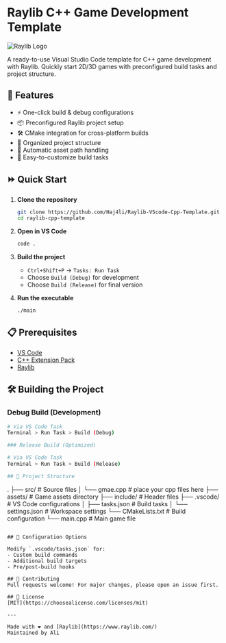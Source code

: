 # Raylib C++ Game Development Template

![Raylib Logo](https://www.raylib.com/common/img/raylib_logo.png)

A ready-to-use Visual Studio Code template for C++ game development with Raylib. Quickly start 2D/3D games with preconfigured build tasks and project structure.

## 🚀 Features

- ⚡️ One-click build & debug configurations
- 📦 Preconfigured Raylib project setup
- 🛠️ CMake integration for cross-platform builds
- 📁 Organized project structure
- 🔄 Automatic asset path handling
- 🔧 Easy-to-customize build tasks

## ⏩ Quick Start

1. **Clone the repository**
   ```bash
   git clone https://github.com/Haj4li/Raylib-VScode-Cpp-Template.git
   cd raylib-cpp-template
   ```

2. **Open in VS Code**
   ```bash
   code .
   ```

3. **Build the project**
   - `Ctrl+Shift+P` → `Tasks: Run Task`
   - Choose `Build (Debug)` for development
   - Choose `Build (Release)` for final version

4. **Run the executable**
   ```bash
   ./main
   ```

## 📋 Prerequisites

- [VS Code](https://code.visualstudio.com/)
- [C++ Extension Pack](https://marketplace.visualstudio.com/items?itemName=ms-vscode.cpptools-extension-pack)
- [Raylib](https://www.raylib.com/)

## 🛠 Building the Project

### Debug Build (Development)
```bash
# Via VS Code Task
Terminal > Run Task > Build (Debug)

### Release Build (Optimized)

# Via VS Code Task
Terminal > Run Task > Build (Release)

## 📂 Project Structure
```
.
├── src/              # Source files
│   └── gmae.cpp      # place your cpp files here
├── assets/           # Game assets directory
├── include/          # Header files
├── .vscode/          # VS Code configurations
│   ├── tasks.json    # Build tasks
│   └── settings.json # Workspace settings
└── CMakeLists.txt    # Build configuration
└── main.cpp          # Main game file
```

## 🔧 Configuration Options

Modify `.vscode/tasks.json` for:
- Custom build commands
- Additional build targets
- Pre/post-build hooks

## 🤝 Contributing
Pull requests welcome! For major changes, please open an issue first.

## 📄 License
[MIT](https://choosealicense.com/licenses/mit)

---

Made with ❤️ and [Raylib](https://www.raylib.com/)  
Maintained by Ali
